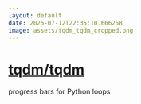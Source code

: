 ```yaml
---
layout: default
date: 2025-07-12T22:35:10.666258
image: assets/tqdm_tqdm_cropped.png
---
```


# [tqdm/tqdm](https://github.com/tqdm/tqdm)

progress bars for Python loops

